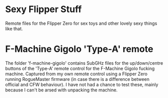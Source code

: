 # Sexy Flipper Stuff
Remote files for the Flipper Zero for sex toys and other lovely sexy things like that.

# F-Machine Gigolo 'Type-A' remote
The folder 'f-machine-gigolo' contains SubGHz files for the up/down/centre buttons of the 'Type-A' remote control for the F-Machine Gigolo fucking machine. Captured from my own remote control using a Flipper Zero running RogueMaster firmware (in case there is a difference between official and CFW behaviour).
I have not had a chance to test these, mainly because I can't be arsed with unpacking the machine.
